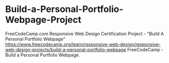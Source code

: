 # Build-a-Personal-Portfolio-Webpage-Project

FreeCodeCamp.com Responsive Web Design Certification Project - "Build A Personal Portfolio Webpage" https://www.freecodecamp.org/learn/responsive-web-design/responsive-web-design-projects/build-a-personal-portfolio-webpage
FreeCodeCamp - Build a Personal Portfolio Webpage.
